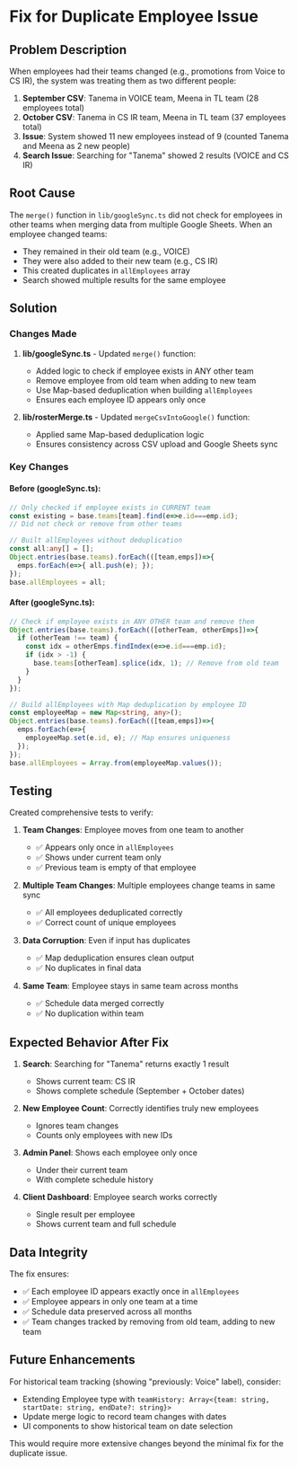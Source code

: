 # Fix for Duplicate Employee Issue

## Problem Description

When employees had their teams changed (e.g., promotions from Voice to CS IR), the system was treating them as two different people:

1. **September CSV**: Tanema in VOICE team, Meena in TL team (28 employees total)
2. **October CSV**: Tanema in CS IR team, Meena in TL team (37 employees total)
3. **Issue**: System showed 11 new employees instead of 9 (counted Tanema and Meena as 2 new people)
4. **Search Issue**: Searching for "Tanema" showed 2 results (VOICE and CS IR)

## Root Cause

The `merge()` function in `lib/googleSync.ts` did not check for employees in other teams when merging data from multiple Google Sheets. When an employee changed teams:
- They remained in their old team (e.g., VOICE)
- They were also added to their new team (e.g., CS IR)
- This created duplicates in `allEmployees` array
- Search showed multiple results for the same employee

## Solution

### Changes Made

1. **lib/googleSync.ts** - Updated `merge()` function:
   - Added logic to check if employee exists in ANY other team
   - Remove employee from old team when adding to new team
   - Use Map-based deduplication when building `allEmployees`
   - Ensures each employee ID appears only once

2. **lib/rosterMerge.ts** - Updated `mergeCsvIntoGoogle()` function:
   - Applied same Map-based deduplication logic
   - Ensures consistency across CSV upload and Google Sheets sync

### Key Changes

#### Before (googleSync.ts):
```typescript
// Only checked if employee exists in CURRENT team
const existing = base.teams[team].find(e=>e.id===emp.id);
// Did not check or remove from other teams

// Built allEmployees without deduplication
const all:any[] = [];
Object.entries(base.teams).forEach(([team,emps])=>{
  emps.forEach(e=>{ all.push(e); });
});
base.allEmployees = all;
```

#### After (googleSync.ts):
```typescript
// Check if employee exists in ANY OTHER team and remove them
Object.entries(base.teams).forEach(([otherTeam, otherEmps])=>{
  if (otherTeam !== team) {
    const idx = otherEmps.findIndex(e=>e.id===emp.id);
    if (idx > -1) {
      base.teams[otherTeam].splice(idx, 1); // Remove from old team
    }
  }
});

// Build allEmployees with Map deduplication by employee ID
const employeeMap = new Map<string, any>();
Object.entries(base.teams).forEach(([team,emps])=>{
  emps.forEach(e=>{
    employeeMap.set(e.id, e); // Map ensures uniqueness
  });
});
base.allEmployees = Array.from(employeeMap.values());
```

## Testing

Created comprehensive tests to verify:

1. **Team Changes**: Employee moves from one team to another
   - ✅ Appears only once in `allEmployees`
   - ✅ Shows under current team only
   - ✅ Previous team is empty of that employee

2. **Multiple Team Changes**: Multiple employees change teams in same sync
   - ✅ All employees deduplicated correctly
   - ✅ Correct count of unique employees

3. **Data Corruption**: Even if input has duplicates
   - ✅ Map deduplication ensures clean output
   - ✅ No duplicates in final data

4. **Same Team**: Employee stays in same team across months
   - ✅ Schedule data merged correctly
   - ✅ No duplication within team

## Expected Behavior After Fix

1. **Search**: Searching for "Tanema" returns exactly 1 result
   - Shows current team: CS IR
   - Shows complete schedule (September + October dates)

2. **New Employee Count**: Correctly identifies truly new employees
   - Ignores team changes
   - Counts only employees with new IDs

3. **Admin Panel**: Shows each employee only once
   - Under their current team
   - With complete schedule history

4. **Client Dashboard**: Employee search works correctly
   - Single result per employee
   - Shows current team and full schedule

## Data Integrity

The fix ensures:
- ✅ Each employee ID appears exactly once in `allEmployees`
- ✅ Employee appears in only one team at a time
- ✅ Schedule data preserved across all months
- ✅ Team changes tracked by removing from old team, adding to new team

## Future Enhancements

For historical team tracking (showing "previously: Voice" label), consider:
- Extending Employee type with `teamHistory: Array<{team: string, startDate: string, endDate?: string}>`
- Update merge logic to record team changes with dates
- UI components to show historical team on date selection

This would require more extensive changes beyond the minimal fix for the duplicate issue.
